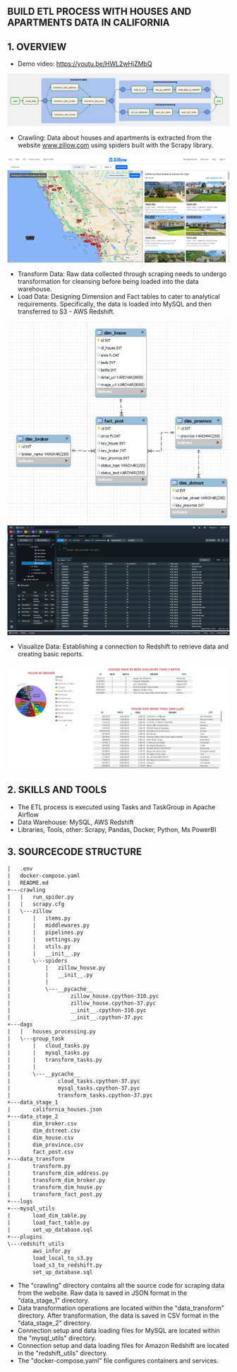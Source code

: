 ## BUILD ETL PROCESS WITH HOUSES AND APARTMENTS DATA IN CALIFORNIA


## 1. OVERVIEW
- Demo video: https://youtu.be/HWL2wHjZMbQ
        
 <img src="images/airflow.JPG" alt="Alt text" title="Optional title">
 
- Crawling: Data about houses and apartments is extracted from the website www.zillow.com using spiders built with the Scrapy library.

 <img src="images/zillow.JPG" alt="Alt text" title="Optional title">
 
- Transform Data: Raw data collected through scraping needs to undergo transformation for cleansing before being loaded into the data warehouse.
- Load Data: Designing Dimension and Fact tables to cater to analytical requirements. Specifically, the data is loaded into MySQL and then transferred to S3 - AWS Redshift.

<img src="images/mysql.JPG" alt="Alt text" title="Optional title">

<img src="images/redshift.JPG" alt="Alt text" title="Optional title">

- Visualize Data: Establishing a connection to Redshift to retrieve data and creating basic reports.
  
<img src="images/power_bi.JPG" alt="Alt text" title="Optional title">

## 2. SKILLS AND TOOLS
- The ETL process is executed using Tasks and TaskGroup in Apache Airflow
- Data Warehouse: MySQL, AWS Redshift
- Libraries, Tools, other: Scrapy, Pandas, Docker, Python, Ms PowerBI

## 3. SOURCECODE STRUCTURE

```
|   .env
|   docker-compose.yaml
|   README.md
+---crawling
|   |   run_spider.py
|   |   scrapy.cfg
|   \---zillow
|       |   items.py
|       |   middlewares.py
|       |   pipelines.py
|       |   settings.py
|       |   utils.py
|       |   __init__.py
|       \---spiders
|           |   zillow_house.py
|           |   __init__.py
|           |
|           \---__pycache__
|                   zillow_house.cpython-310.pyc
|                   zillow_house.cpython-37.pyc
|                   __init__.cpython-310.pyc
|                   __init__.cpython-37.pyc
+---dags
|   |   houses_processing.py
|   \---group_task
|       |   cloud_tasks.py
|       |   mysql_tasks.py
|       |   transform_tasks.py
|       |
|       \---__pycache__
|               cloud_tasks.cpython-37.pyc
|               mysql_tasks.cpython-37.pyc
|               transform_tasks.cpython-37.pyc
+---data_stage_1
|       california_houses.json
+---data_stage_2
|       dim_broker.csv
|       dim_dstreet.csv
|       dim_house.csv
|       dim_province.csv
|       fact_post.csv
+---data_transform
|       transform.py
|       transform_dim_address.py
|       transform_dim_broker.py
|       transform_dim_house.py
|       transform_fact_post.py
+---logs
+---mysql_utils
|       load_dim_table.py
|       load_fact_table.py
|       set_up_database.sql
+---plugins
\---redshift_utils
        aws_infor.py
        load_local_to_s3.py
        load_s3_to_redshift.py
        set_up_database.sql
```

- The "crawling" directory contains all the source code for scraping data from the website. Raw data is saved in JSON format in the "data_stage_1" directory.
- Data transformation operations are located within the "data_transform" directory. After transformation, the data is saved in CSV format in the "data_stage_2" directory.
- Connection setup and data loading files for MySQL are located within the "mysql_utils" directory.
- Connection setup and data loading files for Amazon Redshift are located in the "redshift_utils" directory.
- The "docker-compose.yaml" file configures containers and services.
